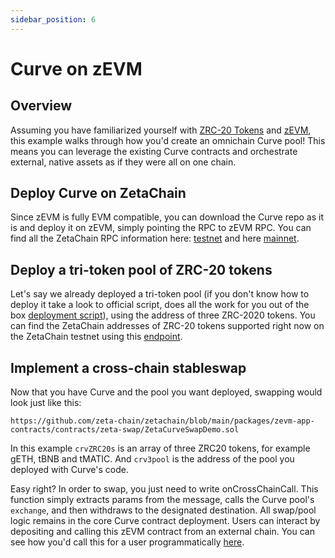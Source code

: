 ```yaml
---
sidebar_position: 6
---
```


# Curve on zEVM

## Overview

Assuming you have familiarized yourself with
[ZRC-20 Tokens](/developers/omnichain/zrc-20) and
[zEVM](/developers/omnichain/zeta-evm), this example walks through how you'd
create an omnichain Curve pool! This means you can leverage the existing Curve
contracts and orchestrate external, native assets as if they were all on one
chain.

## Deploy Curve on ZetaChain

Since zEVM is fully EVM compatible, you can download the Curve repo as it is and
deploy it on zEVM, simply pointing the RPC to zEVM RPC. You can find all the
ZetaChain RPC information here: [testnet](/reference/testnet) and here
[mainnet](/reference/mainnet).

## Deploy a tri-token pool of ZRC-20 tokens

Let's say we already deployed a tri-token pool (if you don't know how to deploy
it take a look to official script, does all the work for you out of the box
[deployment script](https://github.com/curvefi/curve-contract/blob/master/scripts/deploy.py)),
using the address of three ZRC-2020 tokens. You can find the ZetaChain addresses
of ZRC-20 tokens supported right now on the ZetaChain testnet using this
[endpoint](https://zetachain-athens.blockpi.network/lcd/v1/public/zeta-chain/zetacore/fungible/foreign_coins).

## Implement a cross-chain stableswap

Now that you have Curve and the pool you want deployed, swapping would look just
like this:

```solidity reference
https://github.com/zeta-chain/zetachain/blob/main/packages/zevm-app-contracts/contracts/zeta-swap/ZetaCurveSwapDemo.sol
```

In this example `crvZRC20s` is an array of three ZRC20 tokens, for example gETH,
tBNB and tMATIC. And `crv3pool` is the address of the pool you deployed with
Curve's code.

Easy right? In order to swap, you just need to write onCrossChainCall. This
function simply extracts params from the message, calls the Curve pool's
`exchange`, and then withdraws to the designated destination. All swap/pool
logic remains in the core Curve contract deployment. Users can interact by
depositing and calling this zEVM contract from an external chain. You can see
how you'd call this for a user programmatically
[here](https://www.zetachain.com/docs/developers/omnichain/zrc-20/).
